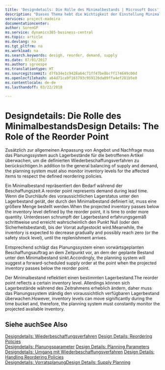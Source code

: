 ```yaml
---
title: 'Designdetails: Die Rolle des Minimalbestands | Microsoft Docs'
description: "Dieses Thema hebt die Wichtigkeit der Einstellung Minimalbed hervor, damit Sie wissen, wann Sie den Bestand erneuern müssen."
services: project-madeira
documentationcenter: 
author: SorenGP
ms.service: dynamics365-business-central
ms.topic: article
ms.devlang: na
ms.tgt_pltfrm: na
ms.workload: na
ms.search.keywords: desigh, reorder, demand, supply
ms.date: 07/01/2017
ms.author: sgroespe
ms.translationtype: HT
ms.sourcegitcommit: d7fb34e1c9428a64c71ff47be8bcff174649c00d
ms.openlocfilehash: a64d71ca9f163793c959126da09ffa4ef281b5e0
ms.contentlocale: de-de
ms.lasthandoff: 03/22/2018

---
```

# <a name="design-details-the-role-of-the-reorder-point"></a><span data-ttu-id="84d99-103">Designdetails: Die Rolle des Minimalbestands</span><span class="sxs-lookup"><span data-stu-id="84d99-103">Design Details: The Role of the Reorder Point</span></span>
<span data-ttu-id="84d99-104">Zusätzlich zur allgemeinen Anpassung von Angebot und Nachfrage muss das Planungssystem auch Lagerbestände für die betroffenen Artikel überwachen, um die definierten Wiederbeschaffungsverfahren zu berücksichtigen.</span><span class="sxs-lookup"><span data-stu-id="84d99-104">In addition to the general balancing of supply and demand, the planning system must also monitor inventory levels for the affected items to respect the defined reordering policies.</span></span>  
  
<span data-ttu-id="84d99-105">Ein Minimalbestand repräsentiert den Bedarf während der Beschaffungszeit.</span><span class="sxs-lookup"><span data-stu-id="84d99-105">A reorder point represents demand during lead time.</span></span> <span data-ttu-id="84d99-106">Wenn die Durchläufe des voraussichtlichen Lagerstatus unter den Lagerbestand gerät, der durch den Minimalbestand definiert ist, muss eine größere Menge bestellt werden.</span><span class="sxs-lookup"><span data-stu-id="84d99-106">When the projected inventory passes below the inventory level defined by the reorder point, it is time to order more quantity.</span></span> <span data-ttu-id="84d99-107">Unterdessen schrumpft der Lagerbestand erfahrungsgemäß schrittweise und erreicht wahrscheinlich den Punkt Null (oder den Sicherheitsbestand), bis der Vorrat aufgestockt wird.</span><span class="sxs-lookup"><span data-stu-id="84d99-107">Meanwhile, the inventory is expected to decrease gradually and possibly reach zero (or the safety stock level), until the replenishment arrives.</span></span>  
  
<span data-ttu-id="84d99-108">Entsprechend schlägt das Planungssystem einen vorwärtsgeplanten Beschaffungsauftrag an dem Zeitpunkt vor, an dem der geplante Bestand unter den Minimalbestand sinkt.</span><span class="sxs-lookup"><span data-stu-id="84d99-108">Accordingly, the planning system will suggest a forward-scheduled supply order at the point when the projected inventory passes below the reorder point.</span></span>  
  
<span data-ttu-id="84d99-109">Der Minimalbestand reflektiert einen bestimmten Lagerbestand.</span><span class="sxs-lookup"><span data-stu-id="84d99-109">The reorder point reflects a certain inventory level.</span></span> <span data-ttu-id="84d99-110">Allerdings können sich Lagerbestände während des Zeitrahmens erheblich ändern, daher muss das Planungssystem ständig den voraussichtlich verfügbaren Lagerbestand überwachen.</span><span class="sxs-lookup"><span data-stu-id="84d99-110">However, inventory levels can move significantly during the time bucket and, therefore, the planning system must constantly monitor the projected available inventory.</span></span>  
  
## <a name="see-also"></a><span data-ttu-id="84d99-111">Siehe auch</span><span class="sxs-lookup"><span data-stu-id="84d99-111">See Also</span></span>  
<span data-ttu-id="84d99-112">[Designdetails: Wiederbeschaffungsverfahren](design-details-reordering-policies.md) </span><span class="sxs-lookup"><span data-stu-id="84d99-112">[Design Details: Reordering Policies](design-details-reordering-policies.md) </span></span>  
<span data-ttu-id="84d99-113">[Designdetails: Planungsparameter](design-details-planning-parameters.md) </span><span class="sxs-lookup"><span data-stu-id="84d99-113">[Design Details: Planning Parameters](design-details-planning-parameters.md) </span></span>  
<span data-ttu-id="84d99-114">[Designdetails: Umgang mit Wiederbeschaffungsverfahren](design-details-handling-reordering-policies.md) </span><span class="sxs-lookup"><span data-stu-id="84d99-114">[Design Details: Handling Reordering Policies](design-details-handling-reordering-policies.md) </span></span>  
[<span data-ttu-id="84d99-115">Designdetails: Vorratsplanung</span><span class="sxs-lookup"><span data-stu-id="84d99-115">Design Details: Supply Planning</span></span>](design-details-supply-planning.md)
